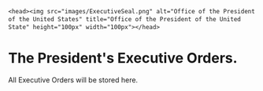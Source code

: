 <!DOCTYPE html>
<html> 
    
    <head><img src="images/ExecutiveSeal.png" alt="Office of the President of the United States" title="Office of the President of the United State" height="100px" width="100px"></head>
<body>
    <h1>The President's Executive Orders.</h1>
    <p>All Executive Orders will be stored here.</p>
</body>
   
</html>
